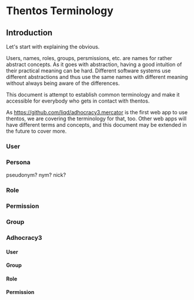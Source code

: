 # Thentos Terminology

## Introduction

Let's start with explaining the obvious.

Users, names, roles, groups, persmissions, etc. are names for rather
abstract concepts.  As it goes with abstraction, having a good
intuition of their practical meaning can be hard.  Different software
systems use different abstractions and thus use the same names with
different meaning without always being aware of the differences.

This document is attempt to establish common terminology and make it
accessible for everybody who gets in contact with thentos.

As https://github.com/liqd/adhocracy3.mercator is the first web app to
use thentos, we are covering the terminology for that, too.  Other web
apps will have different terms and concepts, and this document may be
extended in the future to cover more.


### User

### Persona

pseudonym?  nym?  nick?

### Role

### Permission

### Group

### Adhocracy3

#### User

#### Group

#### Role

#### Permission
